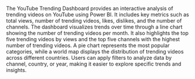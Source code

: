 The YouTube Trending Dashboard provides an interactive analysis of trending videos on YouTube using Power BI. It includes key metrics such as total views, number of trending videos, likes, dislikes, and the number of channels. The dashboard visualizes trends over time through a line chart showing the number of trending videos per month. It also highlights the top five trending videos by views and the top five channels with the highest number of trending videos. A pie chart represents the most popular categories, while a world map displays the distribution of trending videos across different countries. Users can apply filters to analyze data by channel, country, or year, making it easier to explore specific trends and insights.
